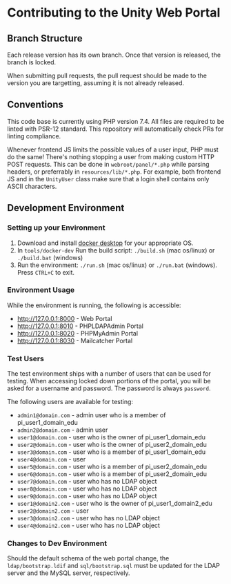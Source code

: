 # Contributing to the Unity Web Portal

## Branch Structure

Each release version has its own branch. Once that version is released, the branch is locked.

When submitting pull requests, the pull request should be made to the version you are targetting, assuming it is not already released.

## Conventions

This code base is currently using PHP version 7.4. All files are required to be linted with PSR-12 standard. This repository will automatically check PRs for linting compliance.

Whenever frontend JS limits the possible values of a user input, PHP must do the same!
There's nothing stopping a user from making custom HTTP POST requests.
This can be done in `webroot/panel/*.php` while parsing headers, or preferrably in `resources/lib/*.php`.
For example, both frontend JS and in the `UnityUser` class make sure that a login shell contains only ASCII characters.

## Development Environment

### Setting up your Environment

1. Download and install [docker desktop](https://www.docker.com/products/docker-desktop/) for your appropriate OS.
1. In `tools/docker-dev` Run the build script: `./build.sh` (mac os/linux) or `./build.bat` (windows)
1. Run the environment: `./run.sh` (mac os/linux) or `./run.bat` (windows). Press `CTRL+C` to exit.

### Environment Usage

While the environment is running, the following is accessible:

* http://127.0.0.1:8000 - Web Portal
* http://127.0.0.1:8010 - PHPLDAPAdmin Portal
* http://127.0.0.1:8020 - PHPMyAdmin Portal
* http://127.0.0.1:8030 - Mailcatcher Portal

### Test Users

The test environment ships with a number of users that can be used for testing. When accessing locked down portions of the portal, you will be asked for a username and password. The password is always `password`.

The following users are available for testing:

* `admin1@domain.com` - admin user who is a member of pi_user1_domain_edu
* `admin2@domain.com` - admin user
* `user1@domain.com` - user who is the owner of pi_user1_domain_edu
* `user2@domain.com` - user who is the owner of pi_user2_domain_edu
* `user3@domain.com` - user who is a member of pi_user1_domain_edu
* `user4@domain.com` - user
* `user5@domain.com` - user who is a member of pi_user2_domain_edu
* `user6@domain.com` - user who is a member of pi_user2_domain_edu
* `user7@domain.com` - user who has no LDAP object
* `user8@domain.com` - user who has no LDAP object
* `user9@domain.com` - user who has no LDAP object
* `user1@domain2.com` - user who is the owner of pi_user1_domain2_edu
* `user2@domain2.com` - user
* `user3@domain2.com` - user who has no LDAP object
* `user4@domain2.com` - user who has no LDAP object

### Changes to Dev Environment

Should the default schema of the web portal change, the `ldap/bootstrap.ldif` and `sql/bootstrap.sql` must be updated for the LDAP server and the MySQL server, respectively.
